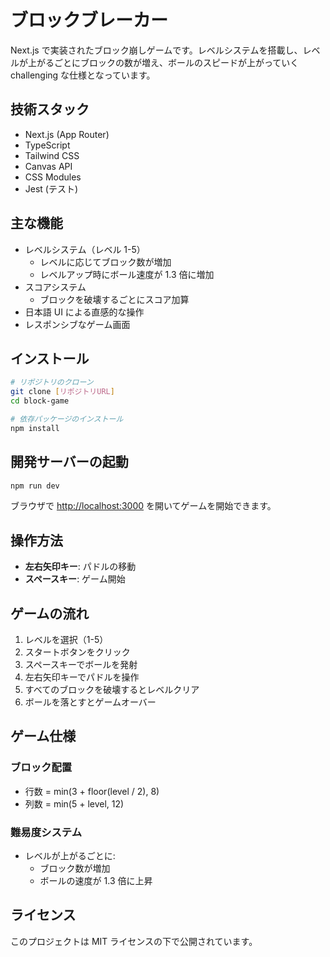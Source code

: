 # ブロックブレーカー

Next.js で実装されたブロック崩しゲームです。レベルシステムを搭載し、レベルが上がるごとにブロックの数が増え、ボールのスピードが上がっていく challenging な仕様となっています。

## 技術スタック

- Next.js (App Router)
- TypeScript
- Tailwind CSS
- Canvas API
- CSS Modules
- Jest (テスト)

## 主な機能

- レベルシステム（レベル 1-5）
  - レベルに応じてブロック数が増加
  - レベルアップ時にボール速度が 1.3 倍に増加
- スコアシステム
  - ブロックを破壊するごとにスコア加算
- 日本語 UI による直感的な操作
- レスポンシブなゲーム画面

## インストール

```bash
# リポジトリのクローン
git clone [リポジトリURL]
cd block-game

# 依存パッケージのインストール
npm install
```

## 開発サーバーの起動

```bash
npm run dev
```

ブラウザで [http://localhost:3000](http://localhost:3000) を開いてゲームを開始できます。

## 操作方法

- **左右矢印キー**: パドルの移動
- **スペースキー**: ゲーム開始

## ゲームの流れ

1. レベルを選択（1-5）
2. スタートボタンをクリック
3. スペースキーでボールを発射
4. 左右矢印キーでパドルを操作
5. すべてのブロックを破壊するとレベルクリア
6. ボールを落とすとゲームオーバー

## ゲーム仕様

### ブロック配置

- 行数 = min(3 + floor(level / 2), 8)
- 列数 = min(5 + level, 12)

### 難易度システム

- レベルが上がるごとに:
  - ブロック数が増加
  - ボールの速度が 1.3 倍に上昇

## ライセンス

このプロジェクトは MIT ライセンスの下で公開されています。
